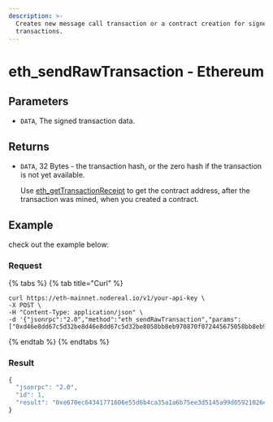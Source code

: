 ```yaml
---
description: >-
  Creates new message call transaction or a contract creation for signed
  transactions.
---
```


# eth\_sendRawTransaction - Ethereum

## Parameters

* `DATA`, The signed transaction data.

## Returns

*   `DATA`, 32 Bytes - the transaction hash, or the zero hash if the transaction is not yet available.

    Use [eth\_getTransactionReceipt](eth\_gettransactionreceipt-ethereum.md) to get the contract address, after the transaction was mined, when you created a contract.

## Example

check out the example below:

### Request

{% tabs %}
{% tab title="Curl" %}
```
curl https://eth-mainnet.nodereal.io/v1/your-api-key \
-X POST \
-H "Content-Type: application/json" \
-d '{"jsonrpc":"2.0","method":"eth_sendRawTransaction","params":["0xd46e8dd67c5d32be8d46e8dd67c5d32be8058bb8eb970870f072445675058bb8eb970870f072445675"],"id":1}'
```
{% endtab %}
{% endtabs %}

### Result

```javascript
{
  "jsonrpc": "2.0",
  "id": 1,
  "result": "0xe670ec64341771606e55d6b4ca35a1a6b75ee3d5145a99d05921026d1527331"
}
```

